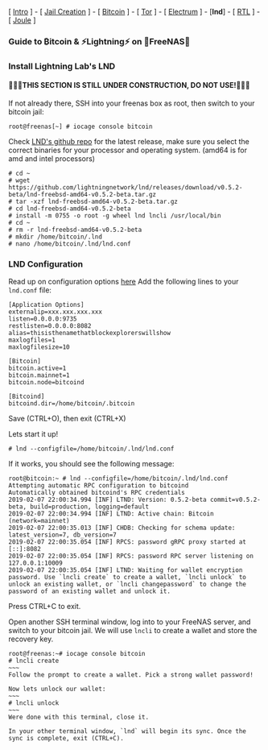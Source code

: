[ [Intro](README.md) ] - [ [Jail Creation](freenas_1_jail_creation.md) ] - [ [Bitcoin](freenas_2_bitcoin.md) ] - [ [Tor](freenas_3_tor.md) ] - [ [Electrum](freenas_4_electrum.md) ] - [**lnd**] - [ [RTL](freenas_6_rtl.md) ] - [ [Joule](freenas_7_joule.md) ]

### Guide to ₿itcoin & ⚡Lightning️⚡ on 🦈FreeNAS🦈

### Install Lightning Lab's LND

#### 🚧🚧🚧THIS SECTION IS STILL UNDER CONSTRUCTION, DO NOT USE!🚧🚧🚧

If not already there, SSH into your freenas box as root, then switch to your bitcoin jail:
```
root@freenas[~] # iocage console bitcoin
```

Check [LND's github repo](https://github.com/lightningnetwork/lnd/releases) for the latest release, make sure you select the correct binaries for your processor and operating system. (amd64 is for amd and intel processors)
```
# cd ~
# wget https://github.com/lightningnetwork/lnd/releases/download/v0.5.2-beta/lnd-freebsd-amd64-v0.5.2-beta.tar.gz
# tar -xzf lnd-freebsd-amd64-v0.5.2-beta.tar.gz
# cd lnd-freebsd-amd64-v0.5.2-beta
# install -m 0755 -o root -g wheel lnd lncli /usr/local/bin
# cd ~
# rm -r lnd-freebsd-amd64-v0.5.2-beta
# mkdir /home/bitcoin/.lnd
# nano /home/bitcoin/.lnd/lnd.conf
```
### LND Configuration
Read up on configuration options [here](https://github.com/lightningnetwork/lnd/blob/master/sample-lnd.conf)
Add the following lines to your `lnd.conf` file:
```
[Application Options]
externalip=xxx.xxx.xxx.xxx
listen=0.0.0.0:9735
restlisten=0.0.0.0:8082
alias=thisisthenamethatblockexplorerswillshow
maxlogfiles=1
maxlogfilesize=10

[Bitcoin]
bitcoin.active=1
bitcoin.mainnet=1
bitcoin.node=bitcoind

[Bitcoind]
bitcoind.dir=/home/bitcoin/.bitcoin
```
Save (CTRL+O), then exit (CTRL+X)

Lets start it up!
```
# lnd --configfile=/home/bitcoin/.lnd/lnd.conf
```
If it works, you should see the following message:
```
root@bitcoin:~ # lnd --configfile=/home/bitcoin/.lnd/lnd.conf
Attempting automatic RPC configuration to bitcoind
Automatically obtained bitcoind's RPC credentials
2019-02-07 22:00:34.994 [INF] LTND: Version: 0.5.2-beta commit=v0.5.2-beta, build=production, logging=default
2019-02-07 22:00:34.994 [INF] LTND: Active chain: Bitcoin (network=mainnet)
2019-02-07 22:00:35.013 [INF] CHDB: Checking for schema update: latest_version=7, db_version=7
2019-02-07 22:00:35.054 [INF] RPCS: password gRPC proxy started at [::]:8082
2019-02-07 22:00:35.054 [INF] RPCS: password RPC server listening on 127.0.0.1:10009
2019-02-07 22:00:35.054 [INF] LTND: Waiting for wallet encryption password. Use `lncli create` to create a wallet, `lncli unlock` to unlock an existing wallet, or `lncli changepassword` to change the password of an existing wallet and unlock it.
```
Press CTRL+C to exit.

Open another SSH terminal window, log into to your FreeNAS server, and switch to your bitcoin jail. We will use `lncli` to create a wallet and store the recovery key.
```
root@freenas:~# iocage console bitcoin
# lncli create
~~~ 
Follow the prompt to create a wallet. Pick a strong wallet password!

Now lets unlock our wallet:
~~~
# lncli unlock
~~~
Were done with this terminal, close it.

In your other terminal window, `lnd` will begin its sync. Once the sync is complete, exit (CTRL+C).

